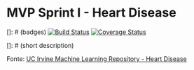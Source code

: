 # MVP Sprint I - Heart Disease

[]: # (badges)
[![Build Status](https://travis-ci.org/InsightDataScience/heart-disease.svg?branch=master)](https://travis-ci.org/InsightDataScience/heart-disease)
[![Coverage Status](https://coveralls.io/repos/github/InsightDataScience/heart-disease/badge.svg?branch=master)](https://coveralls.io/github/InsightDataScience/heart-disease?branch=master)

[]: # (short description)

Fonte: [ UC Irvine Machine Learning Repository - Heart Disease ]( https://archive-beta.ics.uci.edu/dataset/45/heart+disease )